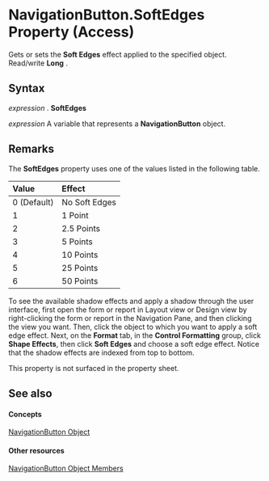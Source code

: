 
# NavigationButton.SoftEdges Property (Access)

Gets or sets the  **Soft Edges** effect applied to the specified object. Read/write **Long** .


## Syntax

 _expression_ . **SoftEdges**

 _expression_ A variable that represents a **NavigationButton** object.


## Remarks

The  **SoftEdges** property uses one of the values listed in the following table.



|**Value**|**Effect**|
|:-----|:-----|
|0 (Default)|No Soft Edges|
|1|1 Point|
|2|2.5 Points|
|3|5 Points|
|4|10 Points|
|5|25 Points|
|6|50 Points|
To see the available shadow effects and apply a shadow through the user interface, first open the form or report in Layout view or Design view by right-clicking the form or report in the Navigation Pane, and then clicking the view you want. Then, click the object to which you want to apply a soft edge effect. Next, on the  **Format** tab, in the **Control Formatting** group, click **Shape Effects**, then click  **Soft Edges** and choose a soft edge effect. Notice that the shadow effects are indexed from top to bottom.

This property is not surfaced in the property sheet. 


## See also


#### Concepts


[NavigationButton Object](ac6ba9b4-45aa-0d92-d01d-fd8e8b9cede6.md)
#### Other resources


[NavigationButton Object Members](e1d63e3c-ee09-4302-21dc-96fa76cf50fd.md)
